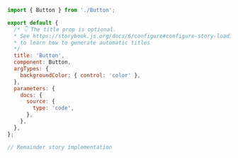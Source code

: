 ```js filename="Button.stories.js|jsx|ts|tsx" renderer="common" language="js"
import { Button } from './Button';

export default {
  /* 👇 The title prop is optional.
  * See https://storybook.js.org/docs/6/configure#configure-story-loading
  * to learn how to generate automatic titles
  */
  title: 'Button',
  component: Button,
  argTypes: {
    backgroundColor: { control: 'color' },
  },
  parameters: {
    docs: {
      source: {
        type: 'code',
      },
    },
  },
};

// Remainder story implementation
```
